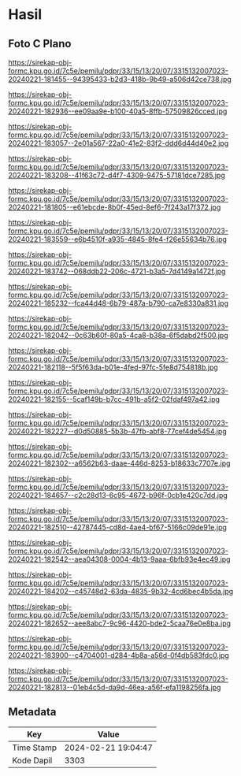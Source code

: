 # Hasil

## Foto C Plano

https://sirekap-obj-formc.kpu.go.id/7c5e/pemilu/pdpr/33/15/13/20/07/3315132007023-20240221-181455--94395433-b2d3-418b-9b49-a506d42ce738.jpg

https://sirekap-obj-formc.kpu.go.id/7c5e/pemilu/pdpr/33/15/13/20/07/3315132007023-20240221-182936--ee09aa9e-b100-40a5-8ffb-57509826cced.jpg

https://sirekap-obj-formc.kpu.go.id/7c5e/pemilu/pdpr/33/15/13/20/07/3315132007023-20240221-183057--2e01a567-22a0-41e2-83f2-ddd6d44d40e2.jpg

https://sirekap-obj-formc.kpu.go.id/7c5e/pemilu/pdpr/33/15/13/20/07/3315132007023-20240221-183208--41f63c72-d4f7-4309-9475-57181dce7285.jpg

https://sirekap-obj-formc.kpu.go.id/7c5e/pemilu/pdpr/33/15/13/20/07/3315132007023-20240221-181805--e61ebcde-8b0f-45ed-8ef6-7f243a17f372.jpg

https://sirekap-obj-formc.kpu.go.id/7c5e/pemilu/pdpr/33/15/13/20/07/3315132007023-20240221-183559--e6b4510f-a935-4845-8fe4-f26e55634b76.jpg

https://sirekap-obj-formc.kpu.go.id/7c5e/pemilu/pdpr/33/15/13/20/07/3315132007023-20240221-183742--068ddb22-206c-4721-b3a5-7d4149a1472f.jpg

https://sirekap-obj-formc.kpu.go.id/7c5e/pemilu/pdpr/33/15/13/20/07/3315132007023-20240221-185232--fca44d48-6b79-487a-b790-ca7e8330a831.jpg

https://sirekap-obj-formc.kpu.go.id/7c5e/pemilu/pdpr/33/15/13/20/07/3315132007023-20240221-182042--0c63b60f-80a5-4ca8-b38a-6f5dabd2f500.jpg

https://sirekap-obj-formc.kpu.go.id/7c5e/pemilu/pdpr/33/15/13/20/07/3315132007023-20240221-182118--5f5f63da-b01e-4fed-97fc-5fe8d754818b.jpg

https://sirekap-obj-formc.kpu.go.id/7c5e/pemilu/pdpr/33/15/13/20/07/3315132007023-20240221-182155--5caf149b-b7cc-491b-a5f2-02fdaf497a42.jpg

https://sirekap-obj-formc.kpu.go.id/7c5e/pemilu/pdpr/33/15/13/20/07/3315132007023-20240221-182227--d0d50885-5b3b-47fb-abf8-77cef4de5454.jpg

https://sirekap-obj-formc.kpu.go.id/7c5e/pemilu/pdpr/33/15/13/20/07/3315132007023-20240221-182302--a6562b63-daae-446d-8253-b18633c7707e.jpg

https://sirekap-obj-formc.kpu.go.id/7c5e/pemilu/pdpr/33/15/13/20/07/3315132007023-20240221-184657--c2c28d13-6c95-4672-b96f-0cb1e420c7dd.jpg

https://sirekap-obj-formc.kpu.go.id/7c5e/pemilu/pdpr/33/15/13/20/07/3315132007023-20240221-182510--42787445-cd8d-4ae4-bf67-5166c09de91e.jpg

https://sirekap-obj-formc.kpu.go.id/7c5e/pemilu/pdpr/33/15/13/20/07/3315132007023-20240221-182542--aea04308-0004-4b13-9aaa-6bfb93e4ec49.jpg

https://sirekap-obj-formc.kpu.go.id/7c5e/pemilu/pdpr/33/15/13/20/07/3315132007023-20240221-184202--c45748d2-63da-4835-9b32-4cd6bec4b5da.jpg

https://sirekap-obj-formc.kpu.go.id/7c5e/pemilu/pdpr/33/15/13/20/07/3315132007023-20240221-182652--aee8abc7-9c96-4420-bde2-5caa76e0e8ba.jpg

https://sirekap-obj-formc.kpu.go.id/7c5e/pemilu/pdpr/33/15/13/20/07/3315132007023-20240221-183900--c4704001-d284-4b8a-a56d-0f4db583fdc0.jpg

https://sirekap-obj-formc.kpu.go.id/7c5e/pemilu/pdpr/33/15/13/20/07/3315132007023-20240221-182813--01eb4c5d-da9d-46ea-a56f-efa1198256fa.jpg


## Metadata

| Key        | Value               |
| ---------- | ------------------- |
| Time Stamp | 2024-02-21 19:04:47 |
| Kode Dapil | 3303                |



